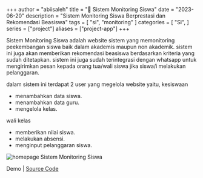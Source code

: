 +++
author = "abiisaleh"
title = "🏫 Sistem Monitoring Siswa"
date = "2023-06-20"
description = "Sistem Monitoring Siswa Berprestasi dan Rekomendasi Beasiswa"
tags = [
    "si", "monitoring"
]
categories = [
    "SI",
]
series = ["project"]
aliases = ["project-app"]
+++

Sistem Monitoring Siswa adalah website sistem yang memonitoring peekembangan siswa baik dalam akademis maupun non akademik. sistem ini juga akan memberikan rekomendasi beasiswa berdasarkan kriteria yang sudah ditetapkan. sistem ini juga sudah terintegrasi dengan whatsapp untuk mengirimkan pesan kepada orang tua/wali siswa jika siswa/i melakukan pelanggaran.

dalam sistem ini terdapat 2 user yang megelola website yaitu,
kesiswaan

- menambahkan data siswa.
- menambahkan data guru.
- mengelola kelas.

wali kelas

- memberikan nilai siswa.
- melakukan absensi.
- menginput pelanggaran siswa.

![homepage Sistem Monitoring Siswa](https://i.ibb.co/2NxvWs7/Web-capture-23-10-2023-95754-localhost.jpg "Homepage Sistem Monitoring Siswa")

Demo | [Source Code](https://github.com/abiisaleh/lewi)
